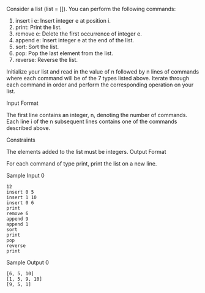 Consider a list (list = []). You can perform the following commands:

1) insert i e: Insert integer e at position i.
2) print: Print the list.
3) remove e: Delete the first occurrence of integer e.
4) append e: Insert integer e at the end of the list.
5) sort: Sort the list.
6) pop: Pop the last element from the list.
7) reverse: Reverse the list.

Initialize your list and read in the value of n followed by n lines of commands where each command will be of the 7 types listed above. Iterate through each command in order and perform the corresponding operation on your list.

Input Format

The first line contains an integer, n, denoting the number of commands.
Each line i of the n subsequent lines contains one of the commands described above.

Constraints

The elements added to the list must be integers.
Output Format

For each command of type print, print the list on a new line.

Sample Input 0
```
12
insert 0 5
insert 1 10
insert 0 6
print
remove 6
append 9
append 1
sort
print
pop
reverse
print
```
Sample Output 0
```
[6, 5, 10]
[1, 5, 9, 10]
[9, 5, 1]
```
